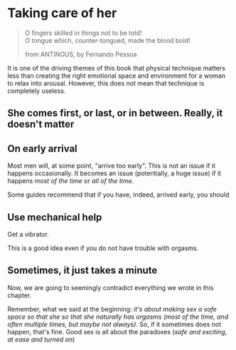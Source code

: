 # Taking care of her

> O fingers skilled in things not to be told!<br />
> O tongue which, counter-tongued, made the blood bold!<br />
>
> from ANTINOUS, by Fernando Pessoa

It is one of the driving themes of this book that physical technique matters
less than creating the right emotional space and environment for a woman to
relax into arousal. However, this does not mean that technique is completely
useless.

## She comes first, or last, or in between. Really, it doesn't matter



## On early arrival

Most men will, at some point, "arrive too early". This is not an issue if it
happens occasionally. It becomes an issue (potentially, a huge issue) if it
happens _most of the time_ or _all of the time_.

Some guides recommend that if you have, indeed, arrived early, you should 

## Use mechanical help

Get a vibrator.

This is a good idea even if you do not have trouble with orgasms.

## Sometimes, it just takes a minute

Now, we are going to seemingly contradict everything we wrote in this chapter.

Remember, what we said at the beginning: _it's about making sex a safe space so
that she so that she naturally has orgasms (most of the time, and often
multiple times, but maybe not always)_. So, if it sometimes does not happen,
that's fine. Good sex is all about the paradoxes (_safe and exciting_, _at ease
and turned on_)


